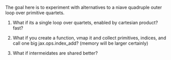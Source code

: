 The goal here is to experiment with alternatives to a niave
quadruple outer loop over primitive quartets.

1. What if its a single loop over quartets, enabled by cartesian product? fast?

2. What if you create a function, vmap it and collect primitives, indices, and call one big jax.ops.index_add?
(memory will be larger certainly)

3. What if intermeidates are shared better?


